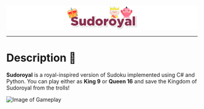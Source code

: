 ![Image of Sudoroyal Banner](readme/banner.png)
* * *
# Description 🏰
**Sudoroyal** is a royal-inspired version of Sudoku implemented using C# and Python. You can play either as **King 9** or **Queen 16** and save the Kingdom of Sudoroyal from the trolls!

![Image of Gameplay](readme/gameplay.gif)
